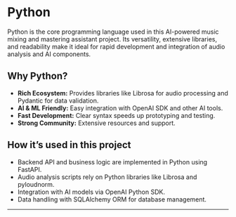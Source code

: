 # Python

Python is the core programming language used in this AI-powered music mixing and mastering assistant project. Its versatility, extensive libraries, and readability make it ideal for rapid development and integration of audio analysis and AI components.

## Why Python?

- **Rich Ecosystem:** Provides libraries like Librosa for audio processing and Pydantic for data validation.
- **AI & ML Friendly:** Easy integration with OpenAI SDK and other AI tools.
- **Fast Development:** Clear syntax speeds up prototyping and testing.
- **Strong Community:** Extensive resources and support.

## How it’s used in this project

- Backend API and business logic are implemented in Python using FastAPI.
- Audio analysis scripts rely on Python libraries like Librosa and pyloudnorm.
- Integration with AI models via OpenAI Python SDK.
- Data handling with SQLAlchemy ORM for database management.

---